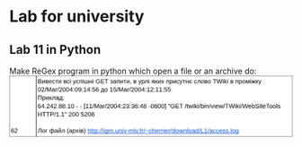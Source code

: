 # Lab for university

## Lab 11 in Python

Make ReGex program in python which open a file or an archive do:
![The exercise](/images/exercise.png)

